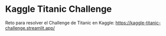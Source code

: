 # Kaggle Titanic Challenge
Reto para resolver el Challenge de Titanic en Kaggle: https://kaggle-titanic-challenge.streamlit.app/
